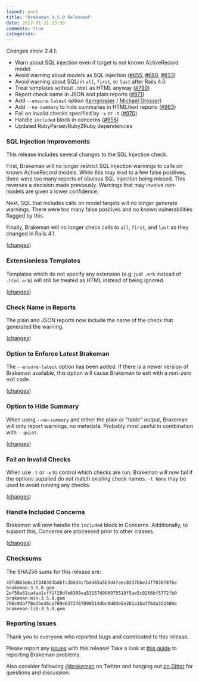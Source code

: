 ```yaml
---
layout: post
title: "Brakeman 3.5.0 Released"
date: 2017-01-31 23:30
comments: true
categories: 
---
```


_Changes since 3.4.1_:

* Warn about SQL injection even if target is not known ActiveRecord model
* Avoid warning about models as SQL injection ([#655](https://github.com/presidentbeef/brakeman/issues/655), [#680](https://github.com/presidentbeef/brakeman/issues/680), [#833](https://github.com/presidentbeef/brakeman/issues/833))
* Avoid warning about SQLi in `all`, `first`, or `last` after Rails 4.0
* Treat templates without `.html` as HTML anyway ([#790](https://github.com/presidentbeef/brakeman/issues/790))
* Report check name in JSON and plain reports ([#971](https://github.com/presidentbeef/brakeman/issues/971))
* Add `--ensure-latest` option ([tamgrosser](https://github.com/tamgrosser) / [Michael Grosser](https://github.com/grosser))
* Add `--no-summary` to hide summaries in HTML/text reports ([#963](https://github.com/presidentbeef/brakeman/issues/963))
* Fail on invalid checks specified by `-x` or `-t` ([#970](https://github.com/presidentbeef/brakeman/issues/970))
* Handle `included` block in concerns ([#958](https://github.com/presidentbeef/brakeman/pull/958))
* Updated RubyParser/Ruby2Ruby dependencies


### SQL Injection Improvements

This release includes several changes to the SQL Injection check.

First, Brakeman will no longer restrict SQL injection warnings to calls on known ActiveRecord models. While this may lead to a few false positives, there were too many reports of obvious SQL injection being missed. This reverses a decision made previously. Warnings that may involve non-models are given a lower confidence.

Next, SQL that includes calls on model targets will no longer generate warnings. There were too many false positives and no known vulnerabilities flagged by this.

Finally, Brakeman will no longer check calls to `all`, `first`, and `last` as they changed in Rails 4.1.

([changes](https://github.com/presidentbeef/brakeman/pull/985))

### Extensionless Templates

Templates which do not specify any extension (e.g. just `.erb` instead of `.html.erb`) will still be treated as HTML instead of being ignored.

([changes](https://github.com/presidentbeef/brakeman/pull/980))

### Check Name in Reports

The plain and JSON reports now include the name of the check that generated the warning.

([changes](https://github.com/presidentbeef/brakeman/pull/981))

### Option to Enforce Latest Brakeman

The `--ensure-latest` option has been added. If there is a newer version of Brakeman available, this option will cause Brakeman to exit with a non-zero exit code.

([changes](https://github.com/presidentbeef/brakeman/pull/974))

### Option to Hide Summary

When using `--no-summary` and either the plain or "table" output, Brakeman will only report warnings, no metadata. Probably most useful in combination with `--quiet`.

([changes](https://github.com/presidentbeef/brakeman/pull/976))

### Fail on Invalid Checks

When use `-t` or `-x` to control which checks are run, Brakeman will now fail if the options supplied do not match existing check names. `-t None` may be used to avoid running any checks.

([changes](https://github.com/presidentbeef/brakeman/pull/986))

### Handle Included Concerns

Brakeman will now handle the `included` block in Concerns. Additionally, to support this, Concerns are processed prior to other classes.

([changes](https://github.com/presidentbeef/brakeman/pull/966))

### Checksums

The SHA256 sums for this release are:

    49fd8b3e6c1f348304bdbfc3b5d4cfbd465a5b5d4feec8337bbe3df7836787be  brakeman-3.5.0.gem
    2ef50a61ca4aa1cff1f28dfe6308ea53157d996975519f5ae5c9266bf5772fb0  brakeman-min-3.5.0.gem
    766c9da778e3be36ca709e637276f090514dbc0ddde5e261a1baff6da351480e  brakeman-lib-3.5.0.gem

### Reporting Issues

Thank you to everyone who reported bugs and contributed to this release.

Please report any [issues](https://github.com/presidentbeef/brakeman/issues) with this release! Take a look at [this guide](https://github.com/presidentbeef/brakeman/wiki/How-to-Report-a-Brakeman-Issue) to reporting Brakeman problems.

Also consider following [@brakeman](https://twitter.com/brakeman) on Twitter and hanging out [on Gitter](https://gitter.im/presidentbeef/brakeman) for questions and discussion.
